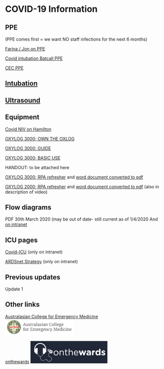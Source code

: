 # COVID-19 Information

## PPE

(PPE comes first = we want NO staff infections for the next 6 months)

[Farina / Jon on PPE](https://youtu.be/pXlwkuETwwc)

[Covid intubation Batcall PPE](https://youtu.be/c5D7ySI-HTM)

[CEC PPE](http://cec.health.nsw.gov.au/keep-patients-safe/Coronavirus-COVID-19/standard-and-transmission-based-precautions-including-ppe)

## [Intubation](https://youtu.be/ELdEJ4ZutB8)

## [Ultrasound](https://www.criticalcare-sonography.com/2020/03/18/features-of-lung-ultrasound-of-covid-19/)

## Equipment

[Covid NIV on Hamilton](https://youtu.be/-M0KCggp1Lw)

[OXYLOG 3000; OWN THE OXLOG](https://youtu.be/7kRf2VGG3Fo)

[OXYLOG 3000: GUIDE](https://drive.google.com/file/d/1NnhnEtRAUYxfzYT8kxqnGfNbzGd54o3J/view?usp=sharing)

[OXYLOG 3000; BASIC USE](https://youtu.be/AVev0DYYWQ4)

HANDOUT: to be attached here

[OXYLOG 3000; RPA refresher](https://youtu.be/JZ4vUvxuQvQ)
and [word document converted to pdf](https://drive.google.com/open?id=13nbh2IgHZCTD3GOoij2BmAAAbuwsHbPt)

[OXYLOG 2000; RPA refresher](https://youtu.be/pSSZ5xUP-R0)
and [word document converted to pdf](https://drive.google.com/file/d/1rYq6sNUzpQOkymMuwkb5ntMJ85JJetGg/view?usp=sharing)
(also in description of video)

## Flow diagrams

PDF 30th March 2020 (may be out of date- still current as of 1/4/2020
And [on intranet](http://slhd-intranet.sswahs.nsw.gov.au/RPA/ICS/covid_triage.html)

## ICU pages 

[Covid-ICU](http://slhd-intranet.sswahs.nsw.gov.au/RPA/ICS/covid.html)
(only on intranet)

[ARDSnet Strategy](http://slhd-intranet.sswahs.nsw.gov.au/RPA/ICS/protocols_tool_ventilationARDSnet.html)
(only on intranet)

## Previous updates

Update 1

## Other links


[Australasian College for Emergency Medicine](https://acem.org.au/COVID-19)
![Australasian College for Emergency Medicine](images/acem.png)

[onthewards](https://onthewards.org/onthepods/)
![onthewards](images/onthewards.png)

